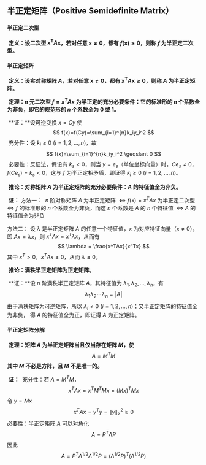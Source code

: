 ## 半正定矩阵（Positive Semidefinite Matrix）

#### 半正定二次型

​		**定义：设二次型 $\boldsymbol{x^T}A\boldsymbol{x}$，若对任意 $\boldsymbol{x} \neq \boldsymbol{0}$，都有 $f(\boldsymbol{x})\geqslant0$，则称 $f$ 为半正定二次型。**

#### 半正定矩阵

​		**定义：设实对称矩阵 $A$，若对任意 $\boldsymbol{x} \neq \boldsymbol{0}$，都有 $\boldsymbol{x^T}A\boldsymbol{x}\geqslant0$，则称 $A$ 为半正定矩阵。**

​		**定理：$n$ 元二次型 $f=x^TAx$ 为半正定的充分必要条件：它的标准形的 $n$ 个系数全为非负，即它的规范形的 $n$ 个系数全为 $0$ 或 $1$。**

​		**证：**设可逆变换 $x=Cy$ 使
$$
f(x)=f(Cy)=\sum_{i=1}^{n}k_iy_i^2
$$
​		充分性：设 $k_i\geqslant0\ (i=1,2,...,n)$，故
$$
f(x)=\sum_{i=1}^{n}k_iy_i^2 \geqslant 0
$$
​		必要性：反证法，假设有 $k_s<0$，则当 $y=e_s$（单位坐标向量）时，$Ce_s\neq0$，$f(Ce_s)=k_s<0$，这与 $f$ 为半正定相矛盾，即证得 $k_i\geqslant0\ (i=1,2,...,n)$。

​		**推论：对称矩阵 $A$ 为半正定矩阵的充分必要条件：$A$ 的特征值全为非负。**

​		**证：**
方法一：
​		$n$ 阶对称矩阵 $A$ 为半正定矩阵
​		$\iff$ $f(x)=x^TAx$ 为半正定二次型
​		$\iff$ $f$ 的标准形的 $n$ 个系数全为非负，而这 $n$ 个系数是 $A$ 的 $n$ 个特征值
​		$\iff$ $A$ 的特征值全为非负

方法二：
		设 $\lambda$ 是半正定矩阵 $A$ 的任意一个特征值，$x$ 为对应特征向量（$x\neq 0$），即 $Ax = \lambda x$，则 $x^TAx=x^T\lambda x$，从而有
$$
\lambda = \frac{x^TAx}{x^Tx}
$$
其中 $x^T>0$，$x^TAx \geqslant 0$，从而 $\lambda \geqslant 0$。

​		**推论：满秩半正定矩阵为正定矩阵。**

​		**证：**设 $n$ 阶满秩半正定矩阵 $A$，其特征值为 $\lambda_1,\lambda_2,...,\lambda_n$，有
$$
\lambda_1\lambda_2\cdots\lambda_n=|A|
$$
由于满秩矩阵为可逆矩阵，所以 $\lambda_i\neq0\ (i=1,2,...,n)$；又半正定矩阵的特征值全为非负， 得 $A$ 的特征值全为正，即证得 $A$ 为正定矩阵。

#### 半正定矩阵分解

​		**定理：矩阵 $A$ 为半正定矩阵当且仅当存在矩阵 $M$，使**
$$
A=M^TM
$$
**其中 $M$ 不必是方阵，且 $M$ 不是唯一的。**

​		**证：**
​		充分性：若 $A=M^TM$，
$$
x^TAx = x^TM^TMx=(Mx)^TMx
$$
令 $y=Mx$
$$
x^TAx=y^Ty=\|y\|_2^2\geqslant0
$$
​		必要性：半正定矩阵 $A$ 可以对角化
$$
A=P^T\Lambda P
$$
因此
$$
A=P^T\Lambda^{1/2} \Lambda^{1/2} P = (\Lambda^{1/2}P)^T(\Lambda^{1/2} P)
$$
